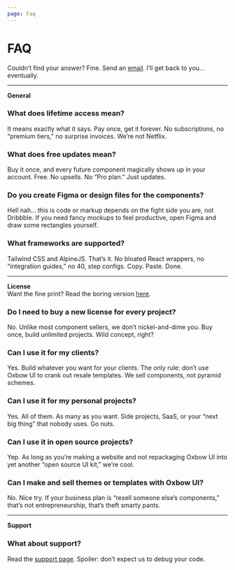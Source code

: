 ```yaml
---
page: Faq
---
```


# FAQ

Couldn’t find your answer? Fine. Send an [email](mailto:michael@andreuzza.com). I’ll get back to you… eventually.

---

**General**

### What does lifetime access mean?

It means exactly what it says. Pay once, get it forever. No subscriptions, no “premium tiers,” no surprise invoices. We’re not Netflix.

### What does free updates mean?

Buy it once, and every future component magically shows up in your account. Free. No upsells. No “Pro plan.” Just updates.

### Do you create Figma or design files for the components?

Hell nah... this is code or markup depends on the fight side you are, not Dribbble. If you need fancy mockups to feel productive, open Figma and draw some rectangles yourself.

### What frameworks are supported?

Tailwind CSS and AlpineJS. That’s it. No bloated React wrappers, no “integration guides,” no 40, step configs. Copy. Paste. Done.

---

**License**  
Want the fine print? Read the boring version [here](/license).

### Do I need to buy a new license for every project?

No. Unlike most component sellers, we don’t nickel-and-dime you. Buy once, build unlimited projects. Wild concept, right?

### Can I use it for my clients?

Yes. Build whatever you want for your clients. The only rule: don’t use Oxbow UI to crank out resale templates. We sell components, not pyramid schemes.

### Can I use it for my personal projects?

Yes. All of them. As many as you want. Side projects, SaaS, or your “next big thing” that nobody uses. Go nuts.

### Can I use it in open source projects?

Yep. As long as you’re making a website and not repackaging Oxbow UI into yet another “open source UI kit,” we’re cool.

### Can I make and sell themes or templates with Oxbow UI?

No. Nice try. If your business plan is “resell someone else’s components,” that’s not entrepreneurship, that’s theft smarty pants.

---

**Support**

### What about support?

Read the [support page](/support). Spoiler: don’t expect us to debug your code.
